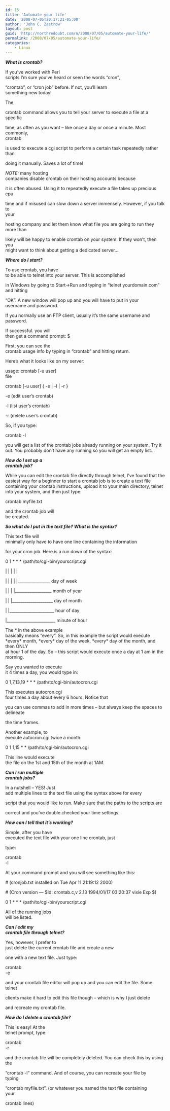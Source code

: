 ```yaml
---
id: 15
title: 'Automate your life'
date: '2008-07-05T20:17:21-05:00'
author: 'John C. Zastrow'
layout: post
guid: 'http://northredoubt.com/n/2008/07/05/automate-your-life/'
permalink: /2008/07/05/automate-your-life/
categories:
    - Linux
---
```


***What is crontab?***

If you’ve worked with Perl  
scripts I’m sure you’ve heard or seen the words “cron”,

“crontab”, or “cron job” before. If not, you’ll learn  
something new today!

The

crontab command allows you to tell your server to execute a file at a specific

time, as often as you want – like once a day or once a minute. Most commonly,  
crontab

is used to execute a cgi script to perform a certain task repeatedly rather than

doing it manually. Saves a lot of time!

*NOTE:* many hosting  
companies disable crontab on their hosting accounts because

it is often abused. Using it to repeatedly execute a file takes up precious cpu

time and if misused can slow down a server immensely. However, if you talk to  
your

hosting company and let them know what file you are going to run they more than

likely will be happy to enable crontab on your system. If they won’t, then you  
might want to think about getting a dedicated server…

***Where do I start?***

To use crontab, you have  
to be able to telnet into your server. This is accomplished

in Windows by going to Start-&gt;Run and typing in “telnet yourdomain.com”  
and hitting

“OK”. A new window will pop up and you will have to put in your  
username and password.

If you normally use an FTP client, usually it’s the same username and password.

If successful. you will  
then get a command prompt: $

First, you can see the  
crontab usage info by typing in “crontab” and hitting return.

Here’s what it looks like on my server:

usage: crontab \[-u user\]  
file

crontab \[-u user\] { -e | -l | -r }

-e (edit user’s crontab)

-l (list user’s crontab)

-r (delete user’s crontab)

So, if you type:

crontab -l

you will get a list of the crontab jobs already running on your system. Try it  
out. You probably don’t have any running so you will get an empty list…

***How do I set up a  
crontab job?***

While you can edit the crontab file directly through telnet, I’ve found that the  
easiest way for a beginner to start a crontab job is to create a text file  
containing your crontab instructions, upload it to your main directory, telnet  
into your system, and then just type:

crontab myfile.txt

and the crontab job will  
be created.

***So what do I put in the text file? What is the syntax?***

This text file will  
minimally only have to have one line containing the information

for your cron job. Here is a run down of the syntax:

0 1 \* \* \* /path/to/cgi-bin/yourscript.cgi

| | | | |

| | | | |\_\_\_\_\_\_\_\_\_\_\_\_\_\_\_\_ day of week

| | | |\_\_\_\_\_\_\_\_\_\_\_\_\_\_\_\_\_\_ month of year

| | |\_\_\_\_\_\_\_\_\_\_\_\_\_\_\_\_\_\_\_\_ day of month

| |\_\_\_\_\_\_\_\_\_\_\_\_\_\_\_\_\_\_\_\_\_\_ hour of day

|\_\_\_\_\_\_\_\_\_\_\_\_\_\_\_\_\_\_\_\_\_\_\_\_ minute of hour

The \* in the above example  
basically means “every”. So, in this example the script would execute  
\*every\* month, \*every\* day of the week, \*every\* day of the month, and then ONLY  
at hour 1 of the day. So – this script would execute once a day at 1 am in the  
morning.

Say you wanted to execute  
it 4 times a day, you would type in:

0 1,7,13,19 \* \* \* /path/to/cgi-bin/autocron.cgi

This executes autocron.cgi  
four times a day about every 6 hours. Notice that

you can use commas to add in more times – but always keep the spaces to  
delineate

the time frames.

Another example, to  
execute autocron.cgi twice a month:

0 1 1,15 \* \* /path/to/cgi-bin/autocron.cgi

This line would execute  
the file on the 1st and 15th of the month at 1AM.

***Can I run multiple  
crontab jobs?***

In a nutshell – YES! Just  
add multiple lines to the text file using the syntax above for every

script that you would like to run. Make sure that the paths to the scripts are

correct and you’ve double checked your time settings.

***How can I tell that it’s working?***

Simple, after you have  
executed the text file with your one line crontab, just

type:

crontab  
-l

At your command prompt and you will see something like this:

\# (cronjob.txt installed on Tue Apr 11 21:19:12 2000)

\# (Cron version — $Id: crontab.c,v 2.13 1994/01/17 03:20:37 vixie Exp $)

0 1 \* \* \* /path/to/cgi-bin/yourscript.cgi

All of the running jobs  
will be listed.

***Can I edit my  
crontab file through telnet?***

Yes, however, I prefer to  
just delete the current crontab file and create a new

one with a new text file. Just type:

crontab  
-e

and your crontab file editor will pop up and you can edit the file. Some telnet

clients make it hard to edit this file though – which is why I just delete

and recreate my crontab file.

***How do I delete a crontab file?***

This is easy! At the  
telnet prompt, type:

crontab  
-r

and the crontab file will be completely deleted. You can check this by using the

“crontab -l” command. And of course, you can recreate your file by  
typing

“crontab myfile.txt”. (or whatever you named the text file containing  
your

crontab lines)